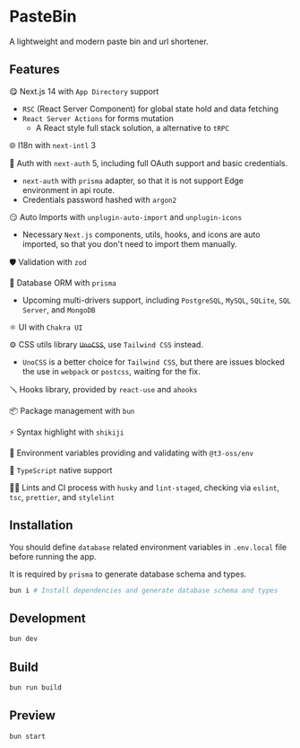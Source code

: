 # PasteBin

A lightweight and modern paste bin and url shortener.

## Features

:yum: Next.js 14 with `App Directory` support

- `RSC` (React Server Component) for global state hold and data fetching
- `React Server Actions` for forms mutation
  - A React style full stack solution, a alternative to `tRPC`

:globe_with_meridians: I18n with `next-intl` 3

:closed_lock_with_key: Auth with `next-auth` 5, including full OAuth support and basic credentials.

- `next-auth` with `prisma` adapter, so that it is not support Edge environment in api route.
- Credentials password hashed with `argon2`

:smirk: Auto Imports with `unplugin-auto-import` and `unplugin-icons`

- Necessary `Next.js` components, utils, hooks, and icons are auto imported, so that you don't need to import them manually.

:shield: Validation with `zod`

:gem: Database ORM with `prisma`

- Upcoming multi-drivers support, including `PostgreSQL`, `MySQL`, `SQLite`, `SQL Server`, and `MongoDB`

:atom_symbol: UI with `Chakra UI`

:gear: CSS utils library ~~`UnoCSS`~~, use `Tailwind CSS` instead.

- `UnoCSS` is a better choice for `Tailwind CSS`, but there are issues blocked the use in `webpack` or `postcss`, waiting for the fix.

:screwdriver: Hooks library, provided by `react-use` and `ahooks`

:package: Package management with `bun`

:zap: Syntax highlight with `shikiji`

:nazar_amulet: Environment variables providing and validating with `@t3-oss/env`

:rainbow: `TypeScript` native support

:policeman: Lints and CI process with `husky` and `lint-staged`, checking via `eslint`, `tsc`, `prettier`, and `stylelint`

## Installation

You should define `database` related environment variables in `.env.local` file before running the app.

It is required by `prisma` to generate database schema and types.

```bash
bun i # Install dependencies and generate database schema and types
```

## Development

```bash
bun dev
```

## Build

```bash
bun run build
```

## Preview

```bash
bun start
```
